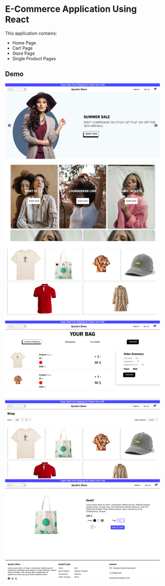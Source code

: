 # E-Commerce Application Using React
This application contains: 
- Home Page
- Cart Page 
- Store Page 
- Single Product Pages


## Demo
![Alt text](public/assets/im1.png)
![Alt text](public/assets/im2.png)
![Alt text](public/assets/im3.png)
![Alt text](public/assets/im4.png)
![Alt text](public/assets/im5.png)
![Alt text](public/assets/im6.png)
![Alt text](public/assets/im7.png)